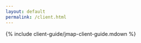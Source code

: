 ```yaml
---
layout: default
permalink: /client.html
---
```


{% include client-guide/jmap-client-guide.mdown %}
